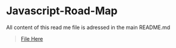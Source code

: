 # Javascript-Road-Map

All content of this read me file is adressed in the main README.md 
> [File Here](/README.md)